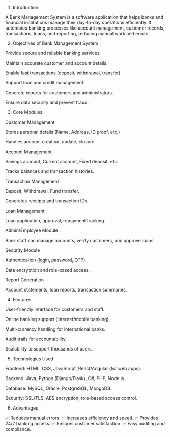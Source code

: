 1. Introduction

A Bank Management System is a software application that helps banks and financial institutions manage their day-to-day operations efficiently. It automates banking processes like account management, customer records, transactions, loans, and reporting, reducing manual work and errors.

2. Objectives of Bank Management System

Provide secure and reliable banking services.

Maintain accurate customer and account details.

Enable fast transactions (deposit, withdrawal, transfer).

Support loan and credit management.

Generate reports for customers and administrators.

Ensure data security and prevent fraud.

3. Core Modules

Customer Management

Stores personal details (Name, Address, ID proof, etc.)

Handles account creation, update, closure.

Account Management

Savings account, Current account, Fixed deposit, etc.

Tracks balances and transaction histories.

Transaction Management

Deposit, Withdrawal, Fund transfer.

Generates receipts and transaction IDs.

Loan Management

Loan application, approval, repayment tracking.

Admin/Employee Module

Bank staff can manage accounts, verify customers, and approve loans.

Security Module

Authentication (login, password, OTP).

Data encryption and role-based access.

Report Generation

Account statements, loan reports, transaction summaries.

4. Features

User-friendly interface for customers and staff.

Online banking support (internet/mobile banking).

Multi-currency handling for international banks.

Audit trails for accountability.

Scalability to support thousands of users.

5. Technologies Used

Frontend: HTML, CSS, JavaScript, React/Angular (for web apps).

Backend: Java, Python (Django/Flask), C#, PHP, Node.js.

Database: MySQL, Oracle, PostgreSQL, MongoDB.

Security: SSL/TLS, AES encryption, role-based access control.

6. Advantages

✅ Reduces manual errors.
✅ Increases efficiency and speed.
✅ Provides 24/7 banking access.
✅ Ensures customer satisfaction.
✅ Easy auditing and compliance.
